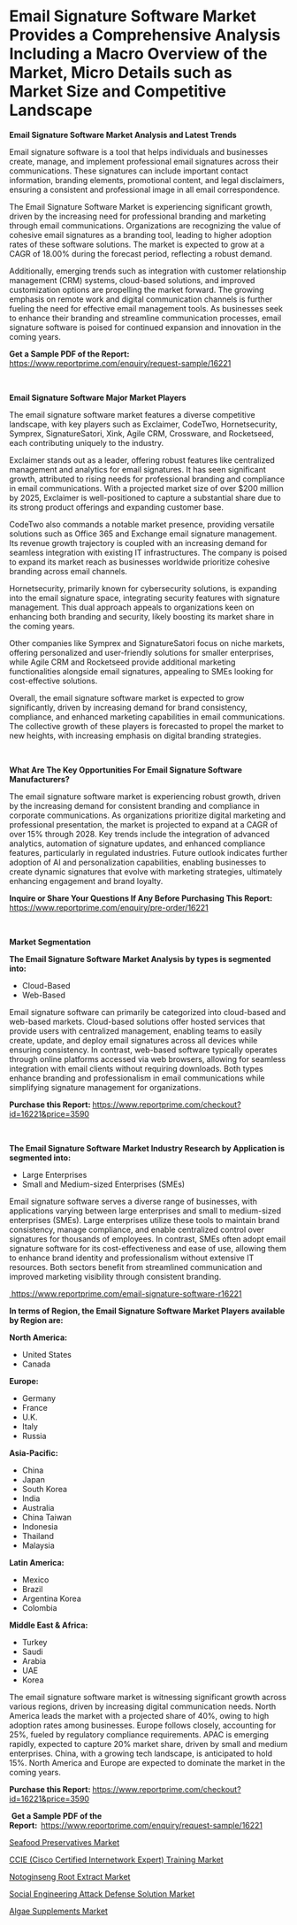 <p><h1>Email Signature Software Market Provides a Comprehensive Analysis Including a Macro Overview of the Market, Micro Details such as Market Size and Competitive Landscape</h1></p><p><strong>Email Signature Software Market Analysis and Latest Trends</strong></p>
<p><p>Email signature software is a tool that helps individuals and businesses create, manage, and implement professional email signatures across their communications. These signatures can include important contact information, branding elements, promotional content, and legal disclaimers, ensuring a consistent and professional image in all email correspondence. </p><p>The Email Signature Software Market is experiencing significant growth, driven by the increasing need for professional branding and marketing through email communications. Organizations are recognizing the value of cohesive email signatures as a branding tool, leading to higher adoption rates of these software solutions. The market is expected to grow at a CAGR of 18.00% during the forecast period, reflecting a robust demand.</p><p>Additionally, emerging trends such as integration with customer relationship management (CRM) systems, cloud-based solutions, and improved customization options are propelling the market forward. The growing emphasis on remote work and digital communication channels is further fueling the need for effective email management tools. As businesses seek to enhance their branding and streamline communication processes, email signature software is poised for continued expansion and innovation in the coming years.</p></p>
<p><strong>Get a Sample PDF of the Report:&nbsp;</strong> <a href="https://www.reportprime.com/enquiry/request-sample/16221?utm_campaign=1743&utm_medium=2&utm_source=Github&utm_content=ia&utm_term=02122024&utm_id=email-signature-software">https://www.reportprime.com/enquiry/request-sample/16221</a></p>
<p>&nbsp;</p>
<p><strong>Email Signature Software Major Market Players</strong></p>
<p><p>The email signature software market features a diverse competitive landscape, with key players such as Exclaimer, CodeTwo, Hornetsecurity, Symprex, SignatureSatori, Xink, Agile CRM, Crossware, and Rocketseed, each contributing uniquely to the industry.</p><p>Exclaimer stands out as a leader, offering robust features like centralized management and analytics for email signatures. It has seen significant growth, attributed to rising needs for professional branding and compliance in email communications. With a projected market size of over $200 million by 2025, Exclaimer is well-positioned to capture a substantial share due to its strong product offerings and expanding customer base.</p><p>CodeTwo also commands a notable market presence, providing versatile solutions such as Office 365 and Exchange email signature management. Its revenue growth trajectory is coupled with an increasing demand for seamless integration with existing IT infrastructures. The company is poised to expand its market reach as businesses worldwide prioritize cohesive branding across email channels.</p><p>Hornetsecurity, primarily known for cybersecurity solutions, is expanding into the email signature space, integrating security features with signature management. This dual approach appeals to organizations keen on enhancing both branding and security, likely boosting its market share in the coming years.</p><p>Other companies like Symprex and SignatureSatori focus on niche markets, offering personalized and user-friendly solutions for smaller enterprises, while Agile CRM and Rocketseed provide additional marketing functionalities alongside email signatures, appealing to SMEs looking for cost-effective solutions.</p><p>Overall, the email signature software market is expected to grow significantly, driven by increasing demand for brand consistency, compliance, and enhanced marketing capabilities in email communications. The collective growth of these players is forecasted to propel the market to new heights, with increasing emphasis on digital branding strategies.</p></p>
<p>&nbsp;</p>
<p><strong>What Are The Key Opportunities For Email Signature Software Manufacturers?</strong></p>
<p><p>The email signature software market is experiencing robust growth, driven by the increasing demand for consistent branding and compliance in corporate communications. As organizations prioritize digital marketing and professional presentation, the market is projected to expand at a CAGR of over 15% through 2028. Key trends include the integration of advanced analytics, automation of signature updates, and enhanced compliance features, particularly in regulated industries. Future outlook indicates further adoption of AI and personalization capabilities, enabling businesses to create dynamic signatures that evolve with marketing strategies, ultimately enhancing engagement and brand loyalty.</p></p>
<p><strong>Inquire or Share Your Questions If Any Before Purchasing This Report:</strong> <a href="https://www.reportprime.com/enquiry/pre-order/16221?utm_campaign=1743&utm_medium=2&utm_source=Github&utm_content=ia&utm_term=02122024&utm_id=email-signature-software">https://www.reportprime.com/enquiry/pre-order/16221</a></p>
<p>&nbsp;</p>
<p><strong>Market Segmentation</strong></p>
<p><strong>The Email Signature Software Market Analysis by types is segmented into:</strong></p>
<p><ul><li>Cloud-Based</li><li>Web-Based</li></ul></p>
<p><p>Email signature software can primarily be categorized into cloud-based and web-based markets. Cloud-based solutions offer hosted services that provide users with centralized management, enabling teams to easily create, update, and deploy email signatures across all devices while ensuring consistency. In contrast, web-based software typically operates through online platforms accessed via web browsers, allowing for seamless integration with email clients without requiring downloads. Both types enhance branding and professionalism in email communications while simplifying signature management for organizations.</p></p>
<p><strong>Purchase this Report:&nbsp;</strong><a href="https://www.reportprime.com/checkout?id=16221&price=3590&utm_campaign=1743&utm_medium=2&utm_source=Github&utm_content=ia&utm_term=02122024&utm_id=email-signature-software">https://www.reportprime.com/checkout?id=16221&price=3590</a></p>
<p>&nbsp;</p>
<p><strong>The Email Signature Software Market Industry Research by Application is segmented into:</strong></p>
<p><ul><li>Large Enterprises</li><li>Small and Medium-sized Enterprises (SMEs)</li></ul></p>
<p><p>Email signature software serves a diverse range of businesses, with applications varying between large enterprises and small to medium-sized enterprises (SMEs). Large enterprises utilize these tools to maintain brand consistency, manage compliance, and enable centralized control over signatures for thousands of employees. In contrast, SMEs often adopt email signature software for its cost-effectiveness and ease of use, allowing them to enhance brand identity and professionalism without extensive IT resources. Both sectors benefit from streamlined communication and improved marketing visibility through consistent branding.</p></p>
<p><a href="https://www.reportprime.com/email-signature-software-r16221?utm_campaign=1743&utm_medium=2&utm_source=Github&utm_content=ia&utm_term=02122024&utm_id=email-signature-software">&nbsp;https://www.reportprime.com/email-signature-software-r16221</a></p>
<p><strong>In terms of Region, the Email Signature Software Market Players available by Region are:</strong></p>
<p>
    <p> <strong> North America: </strong>
        <ul>
            <li>United States</li>
            <li>Canada</li>
        </ul>
        </p> 
    <p> <strong> Europe: </strong>
        <ul>
            <li>Germany</li>
            <li>France</li>
            <li>U.K.</li>
            <li>Italy</li>
            <li>Russia</li>
        </ul>
        </p> 
    <p> <strong> Asia-Pacific: </strong>
        <ul>
            <li>China</li>
            <li>Japan</li>
            <li>South Korea</li>
            <li>India</li>
            <li>Australia</li>
            <li>China Taiwan</li>
            <li>Indonesia</li>
            <li>Thailand</li>
            <li>Malaysia</li>
        </ul>
        </p> 
    <p> <strong> Latin America: </strong>
        <ul>
            <li>Mexico</li>
            <li>Brazil</li>
            <li>Argentina Korea</li>
            <li>Colombia</li>
        </ul>
        </p> 
    <p> <strong> Middle East & Africa: </strong>
        <ul>
            <li>Turkey</li>
            <li>Saudi</li>
            <li>Arabia</li>
            <li>UAE</li>
            <li>Korea</li>
        </ul>
    </p>
    </p>
<p><p>The email signature software market is witnessing significant growth across various regions, driven by increasing digital communication needs. North America leads the market with a projected share of 40%, owing to high adoption rates among businesses. Europe follows closely, accounting for 25%, fueled by regulatory compliance requirements. APAC is emerging rapidly, expected to capture 20% market share, driven by small and medium enterprises. China, with a growing tech landscape, is anticipated to hold 15%. North America and Europe are expected to dominate the market in the coming years.</p></p>
<p><strong>Purchase this Report: </strong><a href="https://www.reportprime.com/checkout?id=16221&price=3590&utm_campaign=1743&utm_medium=2&utm_source=Github&utm_content=ia&utm_term=02122024&utm_id=email-signature-software">https://www.reportprime.com/checkout?id=16221&price=3590</a></p>
<p>&nbsp;<strong>Get a Sample PDF of the Report:&nbsp;&nbsp;</strong><a href="https://www.reportprime.com/enquiry/request-sample/16221?utm_campaign=1743&utm_medium=2&utm_source=Github&utm_content=ia&utm_term=02122024&utm_id=email-signature-software">https://www.reportprime.com/enquiry/request-sample/16221</a></p>
<p><strong></strong></p>
<p><p><a href="https://www.linkedin.com/pulse/examining-ups-downs-seafood-preservatives-market-size-pmsse?utm_campaign=1743&utm_medium=2&utm_source=Github&utm_content=ia&utm_term=02122024&utm_id=email-signature-software">Seafood Preservatives Market</a></p><p><a href="https://issuu.com/reportprime-2/docs/ccie-cisco-certified-internetwork-expert-training-?utm_campaign=1743&utm_medium=2&utm_source=Github&utm_content=ia&utm_term=02122024&utm_id=email-signature-software">CCIE (Cisco Certified Internetwork Expert) Training Market</a></p><p><a href="https://www.linkedin.com/pulse/notoginseng-root-extract-market-evolution-global-trends-msdre?utm_campaign=1743&utm_medium=2&utm_source=Github&utm_content=ia&utm_term=02122024&utm_id=email-signature-software">Notoginseng Root Extract Market</a></p><p><a href="https://issuu.com/reportprime-2/docs/social-engineering-attack-defense-solution-market-?utm_campaign=1743&utm_medium=2&utm_source=Github&utm_content=ia&utm_term=02122024&utm_id=email-signature-software">Social Engineering Attack Defense Solution Market</a></p><p><a href="https://www.linkedin.com/pulse/projected-algae-supplements-market-growth-111-cagr-from-ikmee?utm_campaign=1743&utm_medium=2&utm_source=Github&utm_content=ia&utm_term=02122024&utm_id=email-signature-software">Algae Supplements Market</a></p></p>